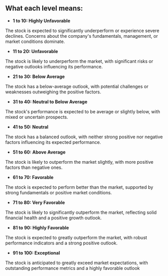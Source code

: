 ## What each level means:

- **1 to 10: Highly Unfavorable**

The stock is expected to significantly underperform or experience severe declines. Concerns about the company's fundamentals, management, or market conditions dominate.

- **11 to 20: Unfavorable**

The stock is likely to underperform the market, with significant risks or negative outlooks influencing its performance.

- **21 to 30: Below Average**

The stock has a below-average outlook, with potential challenges or weaknesses outweighing the positive factors.

- **31 to 40: Neutral to Below Average**

The stock's performance is expected to be average or slightly below, with mixed or uncertain prospects.

- **41 to 50: Neutral**

The stock has a balanced outlook, with neither strong positive nor negative factors influencing its expected performance.

- **51 to 60: Above Average**

The stock is likely to outperform the market slightly, with more positive factors than negative ones.

- **61 to 70: Favorable**

The stock is expected to perform better than the market, supported by strong fundamentals or positive market conditions.

- **71 to 80: Very Favorable**

The stock is likely to significantly outperform the market, reflecting solid financial health and a positive growth outlook.

- **81 to 90: Highly Favorable**

The stock is expected to greatly outperform the market, with robust performance indicators and a strong positive outlook.

- **91 to 100: Exceptional**

The stock is anticipated to greatly exceed market expectations, with outstanding performance metrics and a highly favorable outlook